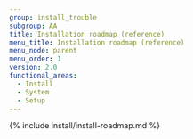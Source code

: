 ```yaml
---
group: install_trouble
subgroup: AA
title: Installation roadmap (reference)
menu_title: Installation roadmap (reference)
menu_node: parent
menu_order: 1
version: 2.0
functional_areas:
  - Install
  - System
  - Setup
---
```


{% include install/install-roadmap.md %}
